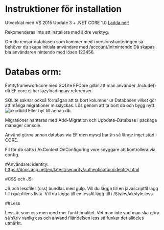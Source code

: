 # Instruktioner för installation

Utvecklat med VS 2015 Update 3 + .NET CORE 1.0 
[Ladda ner!](https://www.microsoft.com/net/core#windows)

Rekomenderas inte att installera med äldre verktyg.

Om du rensar databasen som kommer med i versionshanteringen så behöver du skapa initiala användare med /account/initnintendo Då skapas bla användaren nintendo med lösen 123456.

# Databas orm:
Entityframeworkcore med SQLite
EFCore gillar att man använder .Include() då EF core ej har lazyloading av referenser.

SQLite saknar också förmågan att ta bort kolumner ur Databasen vilket gör att många migrationer misslyckas. Lös genom att ta bort db och bygg nytt. <br />
![xkcdbild](http://imgs.xkcd.com/comics/git.png)
Eller byt till annan db.

Migrationer hanteras med Add-Migration och Uppdate-Database i package manager console.

Använd gärna annan databas via EF men mysql har än så länge inget stöd i CORE.

Fil för db sätts i AkContext.OnConfiguring vore snyggare att kontrollera via config.

#Användare:
identity: 
https://docs.asp.net/en/latest/security/authentication/identity.html

#CSS och JS:

JS och lessfiler (css) bundlas med gulp. Vill du lägga till en javascriptfil lägg till i gulpfilens lista. Vill du lägga till en lessfil lägg till i /Styles/akstyle.less.

##Less

Less är som css men med mer funktionalitet. Vet man inte vad man ska göra så skriv vanlig css och använd filändelsen less så funkar det alldeles utmärkt.
